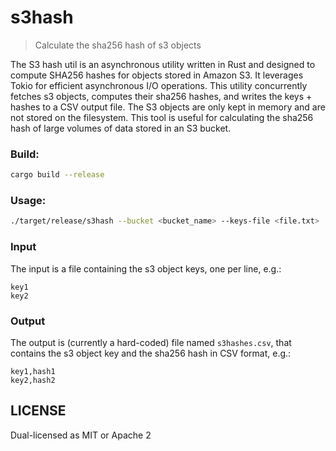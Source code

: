 # s3hash

> Calculate the sha256 hash of s3 objects

The S3 hash util is an asynchronous utility written in Rust and designed to compute SHA256 hashes for objects stored in Amazon S3. It leverages Tokio for efficient asynchronous I/O operations. This utility concurrently fetches s3 objects, computes their sha256 hashes, and writes the keys + hashes to a CSV output file. The S3 objects are only kept in memory and are not stored on the filesystem. This tool is useful for calculating the sha256 hash of large volumes of data stored in an S3 bucket.

### Build:

```bash
cargo build --release
```

### Usage:

```bash
./target/release/s3hash --bucket <bucket_name> --keys-file <file.txt>
```

### Input

The input is a file containing the s3 object keys, one per line, e.g.:

```text
key1
key2
```

### Output

The output is (currently a hard-coded) file named `s3hashes.csv`, that contains the s3 object key and the sha256 hash in CSV format, e.g.:

```text
key1,hash1
key2,hash2
```

## LICENSE

Dual-licensed as MIT or Apache 2
